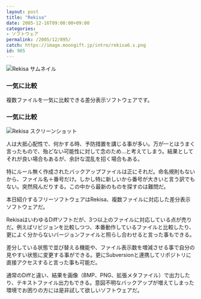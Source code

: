 ```yaml
---
layout: post
title: "Rekisa"
date: 2005-12-16T09:00:00+09:00
categories:
- ソフトウェア
permalink: /2005/12/895/
catch: https://image.moongift.jp/intro/rekisa6.s.png
id: 905
---
```

 ![Rekisa サムネイル](https://image.moongift.jp/intro/rekisa.t.png "Rekisa サムネイル")
  

### 一気に比較
  
複数ファイルを一気に比較できる差分表示ソフトウェアです。  
<!--more-->  

### 一気に比較
  

![Rekisa スクリーンショット](https://image.moongift.jp/intro/rekisa6.s.png "Rekisa スクリーンショット")

  

人は大抵心配性で、何かする時、予防措置を講じる事が多い。万が一とはうまく言ったもので、殆どない可能性に対して念のため…と考えてしまう。結果としてそれが良い場合もあるが、余計な混乱を招く場合もある。

  

特にルール無く作成されたバックアップファイルは正にそれだ。命名規則もないから、ファイル名＋番号だけ。しかし特に新しいから番号が大きいと言う訳でもない。突然飛んだりする。この中から最新のものを探すのは難問だ。

  

本日紹介するフリーソフトウェアはRekisa、複数ファイルに対応した差分表示ソフトウェアだ。

  

RekisaはいわゆるDiffソフトだが、3つ以上のファイルに対応している点が売りだ。例えばリビジョンを比較しつつ、本番動作しているファイルと比較したり、更によく分からないバージョンファイルと照らし合わせると言った事もできる。

  

差分している状態で並び替える機能や、ファイル表示数を増減させる事で自分の見やすい状態に変更する事ができる。更にSubversionと連携してリポジトリに直接アクセスすると言った事も可能だ。

  

通常のDiffと違い、結果を画像（BMP、PNG、拡張メタファイル）で出力したり、テキストファイル出力もできる。意図不明なバックアップが増えてしまった環境でお困りの方には是非試して欲しいソフトウェアだ。

